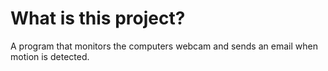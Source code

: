 # What is this project?
A program that monitors the computers webcam and
sends an email when motion is detected.
